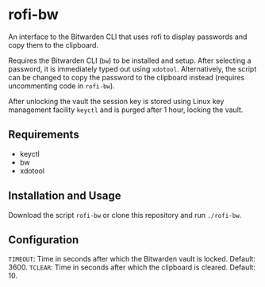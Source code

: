 # rofi-bw

An interface to the Bitwarden CLI that uses rofi to display passwords and copy
them to the clipboard.

Requires the Bitwarden CLI (`bw`) to be installed and setup. After selecting a
password, it is immediately typed out using `xdotool`. Alternatively, the
script can be changed to copy the password to the clipboard instead (requires
uncommenting code in `rofi-bw`).

After unlocking the vault the session key is stored using Linux key management
facility `keyctl` and is purged after 1 hour, locking the vault.

## Requirements

- keyctl
- bw
- xdotool

## Installation and Usage

Download the script `rofi-bw` or clone this repository and run `./rofi-bw`.

## Configuration

`TIMEOUT`: Time in seconds after which the Bitwarden vault is locked. Default: 3600.
`TCLEAR`: Time in seconds after which the clipboard is cleared. Default: 10.
